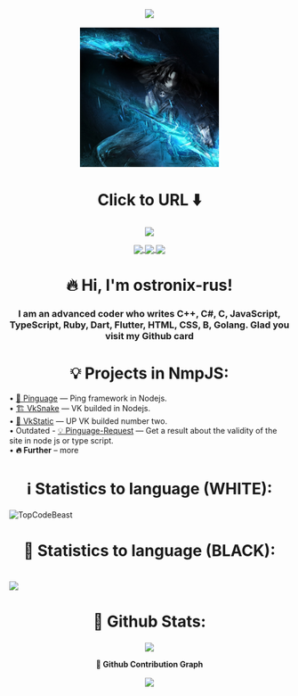 <!DOCTYPE html>
<html>

<head>
<div id="header" align="center">
  <img src="https://media.giphy.com/media/M9gbBd9nbDrOTu1Mqx/giphy.gif" width="100"/>
</div>
	<link rel="stylesheet" href="styles.css">
	<p align="center"> <img align="center" width=250 weigth=250 src="jHfDrI2Tt7s.jpg" /><br>
		<h1 align="center">
		Click to URL ⬇️
		</h1>
	<center>
      <a href="https://ostronix.github.io"> <img align="center" src="https://readme-typing-svg.herokuapp.com?color=%2336BCF7&lines=www.ostronix.github.io" /> </a>

<a href="https://t.me/garant_ostrovsky"> <img align="center" src="https://readme-typing-svg.herokuapp.com?color=%2336BCF7&lines=t.me/garant_ostrovsky" /> </a>
		<a href="https://www.npmjs.com/~ostronix"> <img align="center" src="https://readme-typing-svg.herokuapp.com?color=%2336BCF7&lines=npmjs.com/~ostronix" /> </a>
<a href="https://vk.com/ostronix"> <img align="center" src="https://readme-typing-svg.herokuapp.com?color=%2336BCF7&lines=vk.com/ostronix" /> </a>
	</center>
	</p>
	<p align="center">
		<h1 align="center">🔥 Hi, I'm ostronix-rus!</h1>
		<h3 align="center">I am an advanced coder who writes C++, C#, C, JavaScript, TypeScript, Ruby, Dart, Flutter, HTML, CSS, B, Golang. Glad you visit my Github card</i><br>
    </p>
<h1 align="center">💡 Projects in NmpJS:</h1>
 • <a align="center" target="_blank" href="https://npmjs.com/package/pinguage">🎩 Pinguage</a><text> — Ping framework in Nodejs.</text><br>
 • <a align="center" target="_blank" href="https://npmjs.com/package/vksnake">🏗️ VkSnake</a><text> — VK builded in Nodejs.</text><br>
 • <a align="center" target="_blank" href="https://npmjs.com/package/vkstatic">🛒 VkStatic</a><text> — UP VK builded number two.</text><br>
 • Outdated - <a align="center" target="_blank" href="https://npmjs.com/package/pinguage-request">💡 Pinguage-Request</a><text> — Get a result about the validity of the site in node js or type script.</text><br>
 • <a align="center"><b>🔥 Further</b></a><text> – more</text>
<h1 align="center">ℹ️ Statistics to language (WHITE):</h1>
<img height="120em" align="center" src="https://github-readme-stats.vercel.app/api/top-langs/?username=ostronix&layout=compact" alt="TopCodeBeast" align="center"/>
<h1 align="center"> 🛒 Statistics to language (BLACK):</h1>
<br><img align="center" height="120em" src="https://github-readme-stats.vercel.app/api/top-langs/?username=ostronix&theme=highcontrast&layout=compact" />
<h1 align="center"><b>🎩 Github Stats:</b></h1>
	<p align="center" height="120em">
  <img align="center" height="120em" src="https://github-readme-stats.vercel.app/api?username=ostronix&show_icons=true&theme=highcontrast" /><br>
<p align="center"><b>🚀 Github Contribution Graph</b></p>
<p align="center">
  <img height="120em" align="center" src="https://activity-graph.herokuapp.com/graph?username=ostronix&bg_color=000000&color=D9D9D9&line=FCFF00&point=FFFFFF&hide_border=true" />
</p>
</html>
